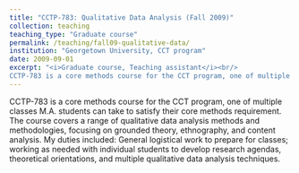 ```yaml
---
title: "CCTP-783: Qualitative Data Analysis (Fall 2009)"
collection: teaching
teaching_type: "Graduate course"
permalink: /teaching/fall09-qualitative-data/ 
institution: "Georgetown University, CCT program"
date: 2009-09-01
excerpt: "<i>Graduate course, Teaching assistant</i><br/>
CCTP-783 is a core methods course for the CCT program, one of multiple classes M.A. students can take to satisfy their core methods requirement."
---
```


CCTP-783 is a core methods course for the CCT program, one of multiple classes M.A. students can take to satisfy their core methods requirement. The course covers a range of qualitative data analysis methods and methodologies, focusing on grounded theory, ethnography, and content analysis. My duties included: General logistical work to prepare for classes; working as needed with individual students to develop research agendas, theoretical orientations, and multiple qualitative data analysis techniques. 
